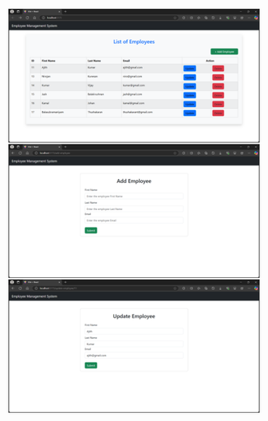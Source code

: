 ![image1](https://github.com/Thushakaran/Employee-Management-System/blob/75c8e80254ddafef69e00404c099074ba5c19aea/frontend/src/assets/image1.png)
![image2](https://github.com/Thushakaran/Employee-Management-System/blob/53333bd245e6f2e6d189510b420138f5b7b7a1e8/frontend/src/assets/image2.png)
![image3](https://github.com/Thushakaran/Employee-Management-System/blob/53333bd245e6f2e6d189510b420138f5b7b7a1e8/frontend/src/assets/image3.png)
